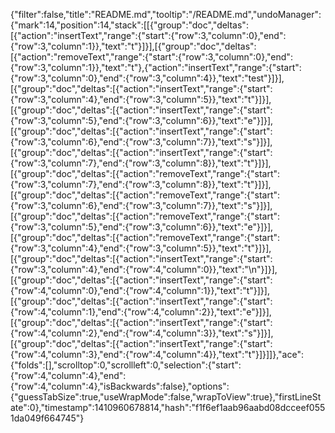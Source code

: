 {"filter":false,"title":"README.md","tooltip":"/README.md","undoManager":{"mark":14,"position":14,"stack":[[{"group":"doc","deltas":[{"action":"insertText","range":{"start":{"row":3,"column":0},"end":{"row":3,"column":1}},"text":"t"}]}],[{"group":"doc","deltas":[{"action":"removeText","range":{"start":{"row":3,"column":0},"end":{"row":3,"column":1}},"text":"t"},{"action":"insertText","range":{"start":{"row":3,"column":0},"end":{"row":3,"column":4}},"text":"test"}]}],[{"group":"doc","deltas":[{"action":"insertText","range":{"start":{"row":3,"column":4},"end":{"row":3,"column":5}},"text":"t"}]}],[{"group":"doc","deltas":[{"action":"insertText","range":{"start":{"row":3,"column":5},"end":{"row":3,"column":6}},"text":"e"}]}],[{"group":"doc","deltas":[{"action":"insertText","range":{"start":{"row":3,"column":6},"end":{"row":3,"column":7}},"text":"s"}]}],[{"group":"doc","deltas":[{"action":"insertText","range":{"start":{"row":3,"column":7},"end":{"row":3,"column":8}},"text":"t"}]}],[{"group":"doc","deltas":[{"action":"removeText","range":{"start":{"row":3,"column":7},"end":{"row":3,"column":8}},"text":"t"}]}],[{"group":"doc","deltas":[{"action":"removeText","range":{"start":{"row":3,"column":6},"end":{"row":3,"column":7}},"text":"s"}]}],[{"group":"doc","deltas":[{"action":"removeText","range":{"start":{"row":3,"column":5},"end":{"row":3,"column":6}},"text":"e"}]}],[{"group":"doc","deltas":[{"action":"removeText","range":{"start":{"row":3,"column":4},"end":{"row":3,"column":5}},"text":"t"}]}],[{"group":"doc","deltas":[{"action":"insertText","range":{"start":{"row":3,"column":4},"end":{"row":4,"column":0}},"text":"\n"}]}],[{"group":"doc","deltas":[{"action":"insertText","range":{"start":{"row":4,"column":0},"end":{"row":4,"column":1}},"text":"t"}]}],[{"group":"doc","deltas":[{"action":"insertText","range":{"start":{"row":4,"column":1},"end":{"row":4,"column":2}},"text":"e"}]}],[{"group":"doc","deltas":[{"action":"insertText","range":{"start":{"row":4,"column":2},"end":{"row":4,"column":3}},"text":"s"}]}],[{"group":"doc","deltas":[{"action":"insertText","range":{"start":{"row":4,"column":3},"end":{"row":4,"column":4}},"text":"t"}]}]]},"ace":{"folds":[],"scrolltop":0,"scrollleft":0,"selection":{"start":{"row":4,"column":4},"end":{"row":4,"column":4},"isBackwards":false},"options":{"guessTabSize":true,"useWrapMode":false,"wrapToView":true},"firstLineState":0},"timestamp":1410960678814,"hash":"f1f6ef1aab96aabd08dcceef0551da049f664745"}